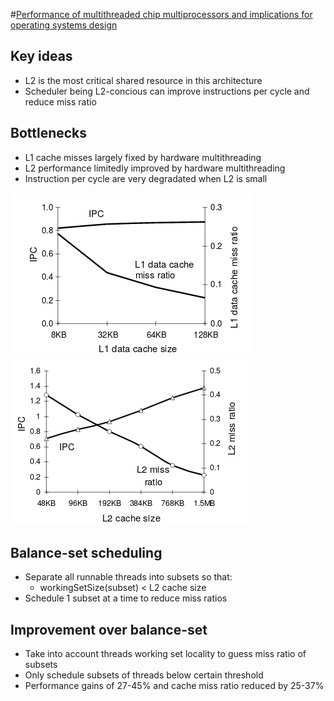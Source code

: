 #[Performance of multithreaded chip multiprocessors and implications for operating systems design](http://www.eecs.harvard.edu/margo/papers/usenix05/paper.pdf)

## Key ideas
* L2 is the most critical shared resource in this architecture
* Scheduler being L2-concious can improve instructions per cycle and reduce miss ratio

## Bottlenecks
* L1 cache misses largely fixed by hardware multithreading
* L2 performance limitedly improved by hardware multithreading
* Instruction per cycle are very degradated when L2 is small

![](L1cache.png)
![](L2cache.png)

## Balance-set scheduling
* Separate all runnable threads into subsets so that:
  * workingSetSize(subset) < L2 cache size
* Schedule 1 subset at a time to reduce miss ratios

## Improvement over balance-set
* Take into account threads working set locality to guess miss ratio of subsets
* Only schedule subsets of threads below certain threshold
* Performance gains of 27-45% and cache miss ratio reduced by 25-37%

